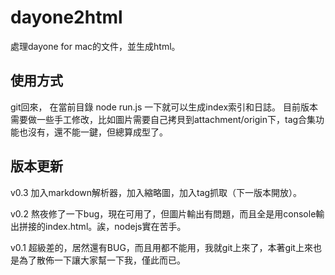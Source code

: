 dayone2html
===========

處理dayone for mac的文件，並生成html。



使用方式
------------
git回來， 在當前目錄 node run.js 一下就可以生成index索引和日誌。
目前版本需要做一些手工修改，比如圖片需要自己拷貝到attachment/origin下，tag合集功能也沒有，還不能一鍵，但總算成型了。


版本更新
------------
v0.3 加入markdown解析器，加入縮略圖，加入tag抓取（下一版本開放）。

v0.2 熬夜修了一下bug，現在可用了，但圖片輸出有問題，而且全是用console輸出拼接的index.html。誒，nodejs實在苦手。

v0.1 超級差的，居然還有BUG，而且用都不能用，我就git上來了，本著git上來也是為了散佈一下讓大家幫一下我，僅此而已。
